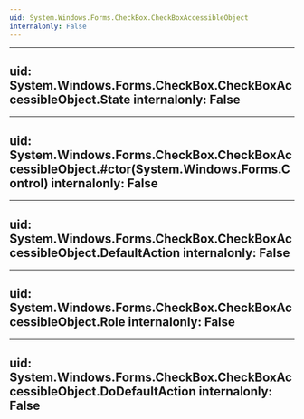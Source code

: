 ```yaml
---
uid: System.Windows.Forms.CheckBox.CheckBoxAccessibleObject
internalonly: False
---
```


---
uid: System.Windows.Forms.CheckBox.CheckBoxAccessibleObject.State
internalonly: False
---

---
uid: System.Windows.Forms.CheckBox.CheckBoxAccessibleObject.#ctor(System.Windows.Forms.Control)
internalonly: False
---

---
uid: System.Windows.Forms.CheckBox.CheckBoxAccessibleObject.DefaultAction
internalonly: False
---

---
uid: System.Windows.Forms.CheckBox.CheckBoxAccessibleObject.Role
internalonly: False
---

---
uid: System.Windows.Forms.CheckBox.CheckBoxAccessibleObject.DoDefaultAction
internalonly: False
---
